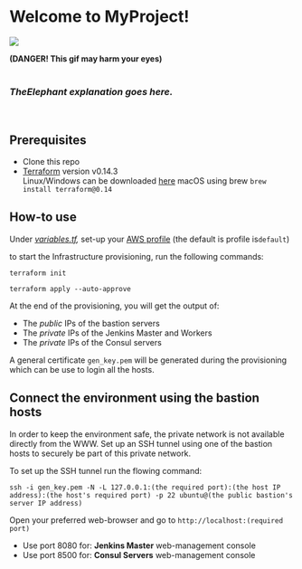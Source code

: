 # Welcome to MyProject!
![](https://media.giphy.com/media/XD9o33QG9BoMis7iM4/giphy.gif)

**(DANGER! This gif may harm your eyes)**
<br/>
<br/>
### *TheElephant explanation goes here.*
<br/>

## Prerequisites

 - Clone this repo
 - [Terraform](https://www.terraform.io/) version v0.14.3  
 Linux/Windows can be downloaded [here](https://releases.hashicorp.com/terraform/0.14.3/) 
 macOS using brew `brew install terraform@0.14`

## How-to use  

Under _[variables.tf](http://variables.tf),_ set-up your [AWS profile](https://docs.aws.amazon.com/cli/latest/userguide/cli-configure-files.html) (the default is profile is`default`) 

to start the Infrastructure provisioning, run the following commands:

`terraform init`

`terraform apply --auto-approve`

At the end of the provisioning, you will get the output of:

 - The *public* IPs of the bastion servers
 - The *private* IPs of the Jenkins Master and Workers
 - The *private* IPs of the Consul servers

A general certificate `gen_key.pem` will be generated during the provisioning which can be use to login all the hosts.

## Connect the environment using the bastion hosts 

In order to keep the environment safe, the private network is not available directly from the WWW. 
Set up an SSH tunnel using one of the bastion hosts to securely be part of this private network.

To set up the SSH tunnel run the flowing command:

    ssh -i gen_key.pem -N -L 127.0.0.1:(the required port):(the host IP address):(the host's required port) -p 22 ubuntu@(the public bastion's server IP address)

Open your preferred web-browser and go to `http://localhost:(required port)`
 - Use port 8080 for: **Jenkins Master** web-management console
 - Use port 8500 for: **Consul Servers** web-management console

